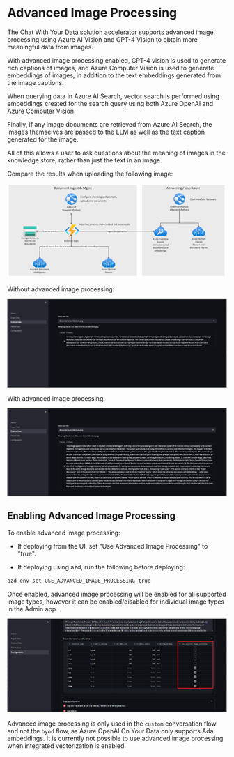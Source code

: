 # Advanced Image Processing

The Chat With Your Data solution accelerator supports advanced image processing using Azure AI Vision and GPT-4 Vision to obtain more meaningful data from images.

With advanced image processing enabled, GPT-4 vision is used to generate rich captions of images, and Azure Computer Vision is used to generate embeddings of images, in addition to the text embeddings generated from the image captions.

When querying data in Azure AI Search, vector search is performed using embeddings created for the search query using both Azure OpenAI and Azure Computer Vision.

Finally, if any image documents are retrieved from Azure AI Search, the images themselves are passed to the LLM as well as the text caption generated for the image.

All of this allows a user to ask questions about the meaning of images in the knowledge store, rather than just the text in an image.

Compare the results when uploading the following image:

![image](./images/architecture.png)

Without advanced image processing:

![image](./images/without_advanced_image_processing.png)

With advanced image processing:

![image](./images/with_advanced_image_processing.png)

## Enabling Advanced Image Processing

To enable advanced image processing:

- If deploying from the UI, set "Use Advanced Image Processing" to "true".

- If deploying using azd, run the following before deploying:

```bash
azd env set USE_ADVANCED_IMAGE_PROCESSING true
```

Once enabled, advanced image processing will be enabled for all supported image types, however it can be enabled/disabled for individual image types in the Admin app.

![image](./images/enable_advanced_image_processing.png)

Advanced image processing is only used in the `custom` conversation flow and not the `byod` flow, as Azure OpenAI On Your Data only supports Ada embeddings. It is currently not possible to use advanced image processing when integrated vectorization is enabled.
